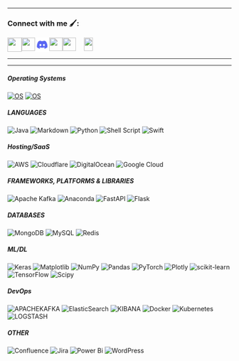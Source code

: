 
--------
### Connect with me 🖌:
[<img align=left height=32 width=32 src="https://cogentdom.files.wordpress.com/2023/09/portfolio-icon.png" />][portfolio]
[<img align=left height=30 width=30 src="https://cogentdom.files.wordpress.com/2023/09/tensoraudio_logo.png" />][website]
[<img align=left width=32 height=32 src="https://raw.githubusercontent.com/github/explore/80688e429a7d4ef2fca1e82350fe8e3517d3494d/topics/discord/discord.png" />][discord]
[<img align=left width=30 height=30 src="https://cogentdom.files.wordpress.com/2023/09/linkedin_logo.png" />][linkedin]
[<img aligh=left width=30 height=30 src="https://cogentdom.files.wordpress.com/2023/09/reasearch-gate-logo-3.png" />][research-gate]&emsp;
[<img aligh=left width=20 height=30 src="https://cogentdom.files.wordpress.com/2023/09/kaggle-logo-1.png" />][kaggle]

[website]: https://tensoraudio.com/
[portfolio]: https://portingdata.com/
[discord]: https://discord.gg/tCWFyAHz
[linkedin]: https://www.linkedin.com/in/dominik-huffield/
[kaggle]: https://www.kaggle.com/dominikhuffield/competitions
[research-gate]: https://www.researchgate.net/profile/Dominik-Huffield

--------
--------

##### Operating Systems
[![OS](https://img.shields.io/badge/OS-macOS-informational?style=flat-square&logo=apple&logoColor=white)](https://en.wikipedia.org/wiki/MacOS)
[![OS](https://img.shields.io/badge/OS-Linux-informational?style=flat-square&logo=linux&logoColor=white)](https://en.wikipedia.org/wiki/Linux)

##### LANGUAGES
![Java](https://img.shields.io/badge/java-%23ED8B00.svg?style=plastic&logo=openjdk&logoColor=white) 
![Markdown](https://img.shields.io/badge/markdown-%23000000.svg?style=plastic&logo=markdown&logoColor=white) 
![Python](https://img.shields.io/badge/python-3670A0?style=plastic&logo=python&logoColor=ffdd54) 
![Shell Script](https://img.shields.io/badge/shell_script-%23121011.svg?style=plastic&logo=gnu-bash&logoColor=white) 
![Swift](https://img.shields.io/badge/swift-F54A2A?style=plastic&logo=swift&logoColor=white) 

##### Hosting/SaaS
![AWS](https://img.shields.io/badge/AWS-%23FF9900.svg?style=plastic&logo=amazon-aws&logoColor=white) 
![Cloudflare](https://img.shields.io/badge/Cloudflare-F38020?style=plastic&logo=Cloudflare&logoColor=white) 
![DigitalOcean](https://img.shields.io/badge/DigitalOcean-%230167ff.svg?style=plastic&logo=digitalOcean&logoColor=white) 
![Google Cloud](https://img.shields.io/badge/GoogleCloud-%234285F4.svg?style=plastic&logo=google-cloud&logoColor=white) 

##### FRAMEWORKS, PLATFORMS & LIBRARIES
![Apache Kafka](https://img.shields.io/badge/Apache%20Kafka-000?style=plastic&logo=apachekafka) 
![Anaconda](https://img.shields.io/badge/Anaconda-%2344A833.svg?style=plastic&logo=anaconda&logoColor=white) 
![FastAPI](https://img.shields.io/badge/FastAPI-005571?style=plastic&logo=fastapi) 
![Flask](https://img.shields.io/badge/flask-%23000.svg?style=plastic&logo=flask&logoColor=white) 

##### DATABASES
![MongoDB](https://img.shields.io/badge/MongoDB-%234ea94b.svg?style=plastic&logo=mongodb&logoColor=white) 
![MySQL](https://img.shields.io/badge/mysql-%2300000f.svg?style=plastic&logo=mysql&logoColor=white) 
![Redis](https://img.shields.io/badge/redis-%23DD0031.svg?style=plastic&logo=redis&logoColor=white) 

##### ML/DL
![Keras](https://img.shields.io/badge/Keras-%23D00000.svg?style=plastic&logo=Keras&logoColor=white) 
![Matplotlib](https://img.shields.io/badge/Matplotlib-%23ffffff.svg?style=plastic&logo=Matplotlib&logoColor=black) 
![NumPy](https://img.shields.io/badge/numpy-%23013243.svg?style=plastic&logo=numpy&logoColor=white) 
![Pandas](https://img.shields.io/badge/pandas-%23150458.svg?style=plastic&logo=pandas&logoColor=white) 
![PyTorch](https://img.shields.io/badge/PyTorch-%23EE4C2C.svg?style=plastic&logo=PyTorch&logoColor=white) 
![Plotly](https://img.shields.io/badge/Plotly-%233F4F75.svg?style=plastic&logo=plotly&logoColor=white) 
![scikit-learn](https://img.shields.io/badge/scikit--learn-%23F7931E.svg?style=plastic&logo=scikit-learn&logoColor=white) 
![TensorFlow](https://img.shields.io/badge/TensorFlow-%23FF6F00.svg?style=plastic&logo=TensorFlow&logoColor=white) 
![Scipy](https://img.shields.io/badge/SciPy-%230C55A5.svg?style=plastic&logo=scipy&logoColor=%white) 

##### DevOps
![APACHEKAFKA](https://img.shields.io/badge/apachekafka-231F20.svg?style=plastic&logo=apachekafka&logoColor=white&color=%23231F20) 
![ElasticSearch](https://img.shields.io/badge/-ElasticSearch-005571?style=plastic&logo=elasticsearch) 
![KIBANA](https://img.shields.io/badge/kibana-005571.svg?style=plastic&logo=kibana&logoColor=white&color=%23005571) 
![Docker](https://img.shields.io/badge/docker-%230db7ed.svg?style=plastic&logo=docker&logoColor=white) 
![Kubernetes](https://img.shields.io/badge/kubernetes-%23326ce5.svg?style=plastic&logo=kubernetes&logoColor=white) 
![LOGSTASH](https://img.shields.io/badge/logstash-005571.svg?style=plastic&logo=logstash) 

##### OTHER
![Confluence](https://img.shields.io/badge/confluence-%23172BF4.svg?style=plastic&logo=confluence&logoColor=white) 
![Jira](https://img.shields.io/badge/jira-%230A0FFF.svg?style=plastic&logo=jira&logoColor=white) 
![Power Bi](https://img.shields.io/badge/power_bi-F2C811?style=plastic&logo=powerbi&logoColor=black) 
![WordPress](https://img.shields.io/badge/WordPress-%23117AC9.svg?style=plastic&logo=WordPress&logoColor=white)


